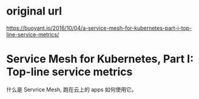 # original url
https://buoyant.io/2016/10/04/a-service-mesh-for-kubernetes-part-i-top-line-service-metrics/

#  Service Mesh for Kubernetes, Part I: Top-line service metrics
什么是 Servrice Mesh, 跑在云上的 apps 如何使用它。

